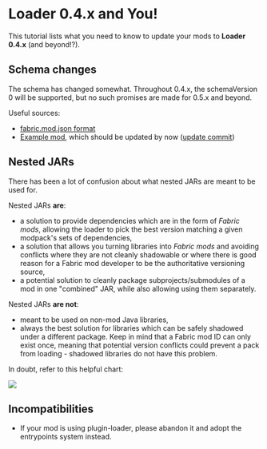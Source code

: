 # Loader 0.4.x and You\!

This tutorial lists what you need to know to update your mods to
**Loader 0.4.x** (and beyond\!?).

## Schema changes

The schema has changed somewhat. Throughout 0.4.x, the schemaVersion 0
will be supported, but no such promises are made for 0.5.x and beyond.

Useful sources:

- [fabric.mod.json format](../Documentation/fabric_mod_json.md)
- [Example mod](https://github.com/FabricMC/fabric-example-mod/),
  which should be updated by now ([update commit](https://github.com/FabricMC/fabric-example-mod/commit/d6e85e22192c7d824572668f54a5bf81eec3bc78))

## Nested JARs

There has been a lot of confusion about what nested JARs are meant to be
used for.

Nested JARs **are**:

- a solution to provide dependencies which are in the form of *Fabric
  mods*, allowing the loader to pick the best version matching a given
  modpack's sets of dependencies,
- a solution that allows you turning libraries into *Fabric mods* and
  avoiding conflicts where they are not cleanly shadowable or where
  there is good reason for a Fabric mod developer to be the
  authoritative versioning source,
- a potential solution to cleanly package subprojects/submodules of a
  mod in one "combined" JAR, while also allowing using them
  separately.

Nested JARs **are not**:

- meant to be used on non-mod Java libraries,
- always the best solution for libraries which can be safely shadowed
  under a different package. Keep in mind that a Fabric mod ID can
  only exist once, meaning that potential version conflicts could
  prevent a pack from loading - shadowed libraries do not have this
  problem.

In doubt, refer to this helpful chart:

![](../images/tutorial/nested_jar_chart.png)

## Incompatibilities

- If your mod is using plugin-loader, please abandon it and adopt the
  entrypoints system instead.

